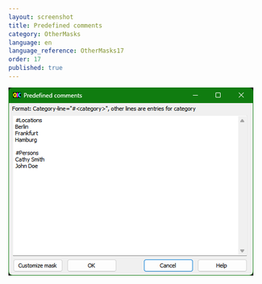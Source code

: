 ```yaml
---
layout: screenshot
title: Predefined comments
category: OtherMasks
language: en
language_reference: OtherMasks17
order: 17
published: true
---
```

<img src="https://raw.githubusercontent.com/QuickImageComment/QuickImageComment/main/UserManual/images/English-prg/FormPredefinedComments.png">
